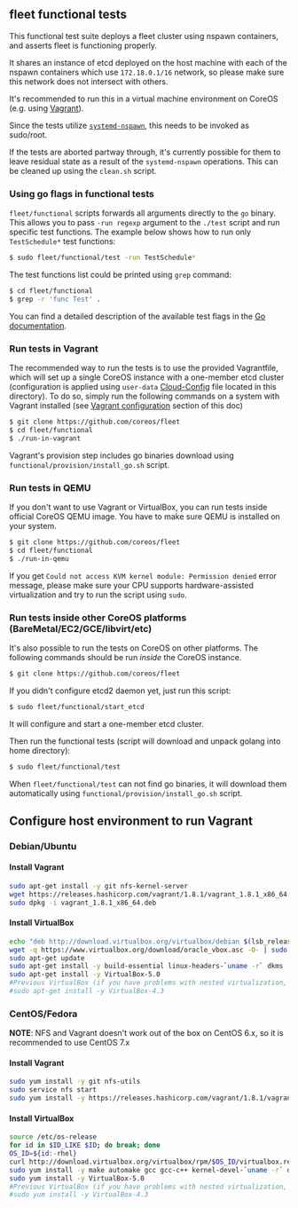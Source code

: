 ## fleet functional tests

This functional test suite deploys a fleet cluster using nspawn containers, and asserts fleet is functioning properly.

It shares an instance of etcd deployed on the host machine with each of the nspawn containers which use `172.18.0.1/16` network, so please make sure this network does not intersect with others.

It's recommended to run this in a virtual machine environment on CoreOS (e.g. using [Vagrant][test-in-vagrant]).

Since the tests utilize [`systemd-nspawn`][systemd-nspawn], this needs to be invoked as sudo/root.

If the tests are aborted partway through, it's currently possible for them to leave residual state as a result of the `systemd-nspawn` operations. This can be cleaned up using the `clean.sh` script.

### Using go flags in functional tests

`fleet/functional` scripts forwards all arguments directly to the `go` binary. This allows you to pass `-run regexp` argument to the `./test` script and run specific test functions. The example below shows how to run only `TestSchedule*` test functions:

```sh
$ sudo fleet/functional/test -run TestSchedule*
```

The test functions list could be printed using `grep` command:

```sh
$ cd fleet/functional
$ grep -r 'func Test' .
```

You can find a detailed description of the available test flags in the [Go documentation][golang-test-flags].

### Run tests in Vagrant

The recommended way to run the tests is to use the provided Vagrantfile, which will set up a single CoreOS instance with a one-member etcd cluster (configuration is applied using `user-data` [Cloud-Config][cloud-config] file located in this directory).
To do so, simply run the following commands on a system with Vagrant installed (see [Vagrant configuration][configure-vagrant] section of this doc)

```sh
$ git clone https://github.com/coreos/fleet
$ cd fleet/functional
$ ./run-in-vagrant
```

Vagrant's provision step includes go binaries download using `functional/provision/install_go.sh` script.

### Run tests in QEMU

If you don't want to use Vagrant or VirtualBox, you can run tests inside official CoreOS QEMU image. You have to make sure QEMU is installed on your system.

```sh
$ git clone https://github.com/coreos/fleet
$ cd fleet/functional
$ ./run-in-qemu
```

If you get `Could not access KVM kernel module: Permission denied` error message, please make sure your CPU supports hardware-assisted virtualization and try to run the script using `sudo`.

### Run tests inside other CoreOS platforms (BareMetal/EC2/GCE/libvirt/etc)

It's also possible to run the tests on CoreOS on other platforms. The following commands should be run *inside* the CoreOS instance.

```sh
$ git clone https://github.com/coreos/fleet
```

If you didn't configure etcd2 daemon yet, just run this script:

```sh
$ sudo fleet/functional/start_etcd
```

It will configure and start a one-member etcd cluster.

Then run the functional tests (script will download and unpack golang into home directory):

```sh
$ sudo fleet/functional/test
```

When `fleet/functional/test` can not find go binaries, it will download them automatically using `functional/provision/install_go.sh` script.

## Configure host environment to run Vagrant

### Debian/Ubuntu

#### Install Vagrant

```sh
sudo apt-get install -y git nfs-kernel-server
wget https://releases.hashicorp.com/vagrant/1.8.1/vagrant_1.8.1_x86_64.deb
sudo dpkg -i vagrant_1.8.1_x86_64.deb
```

#### Install VirtualBox

```sh
echo "deb http://download.virtualbox.org/virtualbox/debian $(lsb_release -sc) contrib" | sudo tee /etc/apt/sources.list.d/virtualbox.list
wget -q https://www.virtualbox.org/download/oracle_vbox.asc -O- | sudo apt-key add -
sudo apt-get update
sudo apt-get install -y build-essential linux-headers-`uname -r` dkms
sudo apt-get install -y VirtualBox-5.0
#Previous VirtualBox (if you have problems with nested virtualization, more info here: https://www.virtualbox.org/ticket/14965)
#sudo apt-get install -y VirtualBox-4.3
```

### CentOS/Fedora

**NOTE**: NFS and Vagrant doesn't work out of the box on CentOS 6.x, so it is recommended to use CentOS 7.x

#### Install Vagrant

```sh
sudo yum install -y git nfs-utils
sudo service nfs start
sudo yum install -y https://releases.hashicorp.com/vagrant/1.8.1/vagrant_1.8.1_x86_64.rpm
```

#### Install VirtualBox

```sh
source /etc/os-release
for id in $ID_LIKE $ID; do break; done
OS_ID=${id:-rhel}
curl http://download.virtualbox.org/virtualbox/rpm/$OS_ID/virtualbox.repo | sudo tee /etc/yum.repos.d/virtualbox.repo
sudo yum install -y make automake gcc gcc-c++ kernel-devel-`uname -r` dkms
sudo yum install -y VirtualBox-5.0
#Previous VirtualBox (if you have problems with nested virtualization, more info here: https://www.virtualbox.org/ticket/14965)
#sudo yum install -y VirtualBox-4.3
```

[cloud-config]: https://github.com/coreos/coreos-cloudinit/blob/master/Documentation/cloud-config.md
[configure-vagrant]: #configure-host-environment-to-run-vagrant
[golang-test-flags]: https://golang.org/cmd/go/#hdr-Description_of_testing_flags
[systemd-nspawn]: https://www.freedesktop.org/software/systemd/man/systemd-nspawn.html
[test-in-vagrant]: #run-tests-in-vagrant

